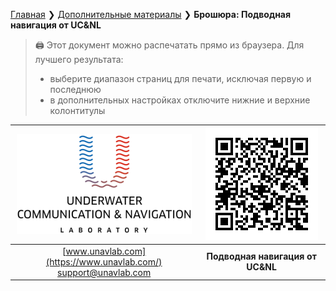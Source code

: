 [Главная](/README_RU) ❯ [Дополнительные материалы](/misc_ru) ❯ **Брошюра: Подводная навигация от UC&NL**

> 🖨 Этот документ можно распечатать прямо из браузера. 
> Для лучшего результата:
> - выберите диапазон страниц для печати, исключая первую и последнюю
> - в дополнительных настройках отключите нижние и верхние колонтитулы

<div style="page-break-after: always;"></div>

| ![logo](/documentation/sm_logo.png) | ![logo](/documentation/ucnl_nav_systems_brochure_ru_qr.png)  |
| :---: | :---: |
| [www.unavlab.com](https://www.unavlab.com/) <br/> [support@unavlab.com](mailto:support@unavlab.com) | **Подводная навигация от UC&NL** |





<div style="page-break-after: always;"></div>

